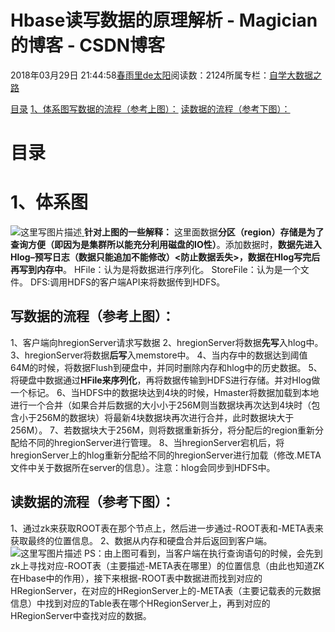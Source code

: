 
# Hbase读写数据的原理解析 - Magician的博客 - CSDN博客


2018年03月29日 21:44:58[春雨里de太阳](https://me.csdn.net/qq_16633405)阅读数：2124所属专栏：[自学大数据之路](https://blog.csdn.net/column/details/18514.html)



[目录](#目录)
[1、体系图](#1体系图)[写数据的流程（参考上图）：](#写数据的流程参考上图)
[读数据的流程（参考下图）：](#读数据的流程参考下图)


# 目录
# 1、体系图
![这里写图片描述](https://img-blog.csdn.net/20180329212149584?watermark/2/text/aHR0cHM6Ly9ibG9nLmNzZG4ubmV0L3FxXzE2NjMzNDA1/font/5a6L5L2T/fontsize/400/fill/I0JBQkFCMA==/dissolve/70)[ ](https://img-blog.csdn.net/20180329212149584?watermark/2/text/aHR0cHM6Ly9ibG9nLmNzZG4ubmV0L3FxXzE2NjMzNDA1/font/5a6L5L2T/fontsize/400/fill/I0JBQkFCMA==/dissolve/70)
**针对上图的一些解释：**
这里面数据**分区（region）存储是为了查询方便（即因为是集群所以能充分利用磁盘的IO性）**。添加数据时，**数据先进入Hlog–预写日志（数据只能追加不能修改）<防止数据丢失>，数据在Hlog写完后再写到内存中**。
HFile：认为是将数据进行序列化。
StoreFile：认为是一个文件。
DFS:调用HDFS的客户端API来将数据传到HDFS。
## 写数据的流程（参考上图）：
1、客户端向hregionServer请求写数据
2、hregionServer将数据**先写**入hlog中。
3、hregionServer将数据**后写**入memstore中。
4、当内存中的数据达到阈值64M的时候，将数据Flush到硬盘中，并同时删除内存和hlog中的历史数据。
5、将硬盘中数据通过**HFile来序列化**，再将数据传输到HDFS进行存储。并对Hlog做一个标记。
6、当HDFS中的数据块达到4块的时候，Hmaster将数据加载到本地进行一个合并（如果合并后数据的大小小于256M则当数据块再次达到4块时（包含小于256M的数据块）将最新4块数据块再次进行合并，此时数据块大于256M）。
7、若数据块大于256M，则将数据重新拆分，将分配后的region重新分配给不同的hregionServer进行管理。
8、当hregionServer宕机后，将hregionServer上的hlog重新分配给不同的hregionServer进行加载（修改.META文件中关于数据所在server的信息）。注意：hlog会同步到HDFS中。
## 读数据的流程（参考下图）：
1、通过zk来获取ROOT表在那个节点上，然后进一步通过-ROOT表和-META表来获取最终的位置信息。
2、数据从内存和硬盘合并后返回到客户端。
![这里写图片描述](https://img-blog.csdn.net/20180329213056798?watermark/2/text/aHR0cHM6Ly9ibG9nLmNzZG4ubmV0L3FxXzE2NjMzNDA1/font/5a6L5L2T/fontsize/400/fill/I0JBQkFCMA==/dissolve/70)
PS：由上图可看到，当客户端在执行查询语句的时候，会先到zk上寻找对应-ROOT表（主要描述-META表在哪里）的位置信息（由此也知道ZK在Hbase中的作用），接下来根据-ROOT表中数据进而找到对应的HRegionServer，在对应的HRegionServer上的-META表（主要记载表的元数据信息）中找到对应的Table表在哪个HRegionServer上，再到对应的HRegionServer中查找对应的数据。


